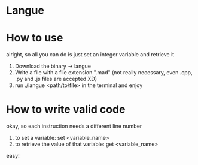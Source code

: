 # Langue


# How to use
alright, so all you can do is just set an integer variable and retrieve it

1. Download the binary -> langue<br />
2. Write a file with a file extension ".mad" (not really necessary, even .cpp, .py and .js files are accepted XD)
3. run ./langue <path/to/file> in the terminal and enjoy

# How to write valid code
okay, so each instruction needs a different line number

1. to set a variable: set <variable_name> <value> <br />
2. to retrieve the value of that variable: get <variable_name>

easy!
